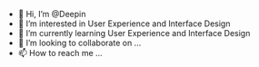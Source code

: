 - 👋 Hi, I’m @Deepin
- 👀 I’m interested in User Experience and Interface Design
- 🌱 I’m currently learning User Experience and Interface Design
- 💞️ I’m looking to collaborate on ...
- 📫 How to reach me ...

<!---
Deepin1217/Deepin1217 is a ✨ special ✨ repository because its `README.md` (this file) appears on your GitHub profile.
You can click the Preview link to take a look at your changes.
--->
